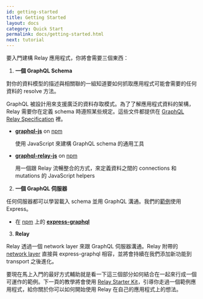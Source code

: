 ```yaml
---
id: getting-started
title: Getting Started
layout: docs
category: Quick Start
permalink: docs/getting-started.html
next: tutorial
---
```


要入門建構 Relay 應用程式，你將會需要三個東西：

1. **一個 GraphQL Schema**

  對你的資料模型的描述與相關聯的一組知道要如何抓取應用程式可能會需要的任何資料的 resolve 方法。

  GraphQL 被設計用來支援廣泛的資料存取模式。為了了解應用程式資料的架構，Relay 需要你在定義 schema 時遵照某些規定。這些文件都提供在 [GraphQL Relay Specification](graphql-relay-specification.html#content) 裡。

  - **[graphql-js](https://github.com/graphql/graphql-js)** on [npm](https://www.npmjs.com/package/graphql)

    使用 JavaScript 來建構 GraphQL schema 的通用工具

  - **[graphql-relay-js](https://github.com/graphql/graphql-relay-js)** on [npm](https://www.npmjs.com/package/graphql-relay)

    用一個跟 Relay 流暢整合的方式，來定義資料之間的 connections 和 mutations 的 JavaScript helpers

2. **一個 GraphQL 伺服器**

  任何伺服器都可以學習載入 schema 並用 GraphQL 溝通。我們的[範例](https://github.com/facebook/relay/tree/081b4a3f17dcf/examples)使用 Express。

  - 在 [npm](https://www.npmjs.com/package/express-graphql) 上的 **[express-graphql](https://github.com/graphql/express-graphql)**

3. **Relay**

  Relay 透過一個 network layer 來跟 GraphQL 伺服器溝通。Relay 附帶的 [network layer](https://github.com/facebook/relay/tree/master/src/network-layer/default) 直接與 express-graphql 相容，並將會持續在我們添加新功能到 transport 之後進化。

要現在馬上入門的最好方式輔助就是看一下這三個部分如何結合在一起來行成一個可運作的範例。下一頁的教學將會使用 [Relay Starter Kit](https://github.com/facebook/relay-starter-kit)，引導你走過一個範例應用程式，給你關於你可以如何開始使用 Relay 在自己的應用程式上的想法。
